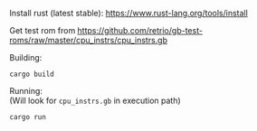 Install rust (latest stable): https://www.rust-lang.org/tools/install  

Get test rom from https://github.com/retrio/gb-test-roms/raw/master/cpu_instrs/cpu_instrs.gb

Building:

```shell
cargo build
```

Running:  
(Will look for `cpu_instrs.gb` in execution path)
```shell
cargo run
```